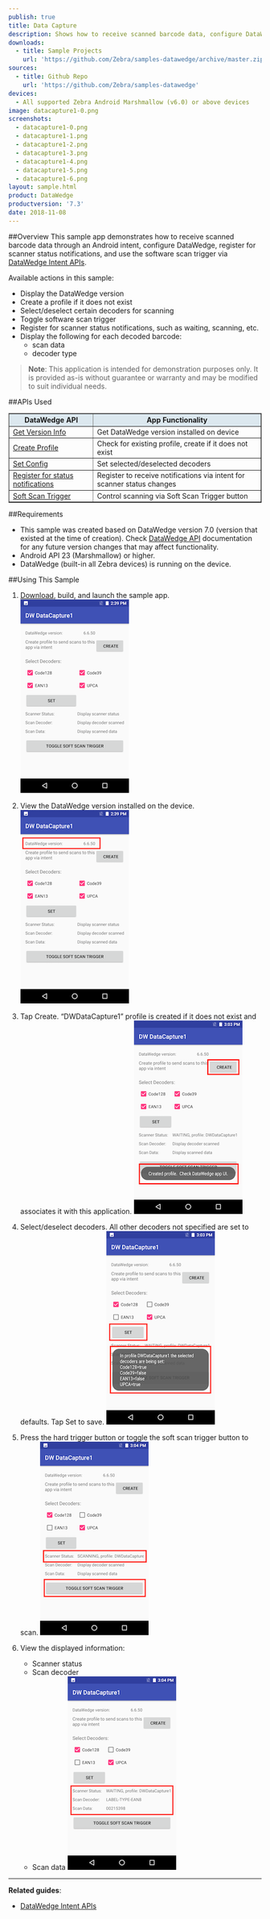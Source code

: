```yaml
---
publish: true
title: Data Capture
description: Shows how to receive scanned barcode data, configure DataWedge, register for scanner status notifications, and use the software scan trigger via DataWedge Intent APIs.
downloads:
  - title: Sample Projects
    url: 'https://github.com/Zebra/samples-datawedge/archive/master.zip'
sources:
  - title: Github Repo
    url: 'https://github.com/Zebra/samples-datawedge'
devices:
  - All supported Zebra Android Marshmallow (v6.0) or above devices
image: datacapture1-0.png
screenshots:
  - datacapture1-0.png
  - datacapture1-1.png
  - datacapture1-2.png
  - datacapture1-3.png
  - datacapture1-4.png
  - datacapture1-5.png
  - datacapture1-6.png
layout: sample.html
product: DataWedge
productversion: '7.3'
date: 2018-11-08
---
```


##Overview 
This sample app demonstrates how to receive scanned barcode data through an Android intent, configure DataWedge, register for scanner status notifications, and use the software scan trigger via [DataWedge Intent APIs](../../api). 

Available actions in this sample: 
* Display the DataWedge version
* Create a profile if it does not exist   
* Select/deselect certain decoders for scanning
* Toggle software scan trigger
* Register for scanner status notifications, such as waiting, scanning, etc.  
* Display the following for each decoded barcode:  
  * scan data 
  * decoder type 

>**Note**: This application is intended for demonstration purposes only. It is provided as-is without guarantee or warranty and may be modified to suit individual needs.

##APIs Used

<table class="facelift" style="width:100%" border="1" padding="5px">
  <tr bgcolor="#dce8ef">
    <th>DataWedge API</th>
    <th>App Functionality</th>
  </tr>
  
  <tr>
	  <td><a href="http://techdocs.zebra.com/datawedge/latest/guide/api/getversioninfo/">Get Version Info</a></td>
	  <td>Get DataWedge version installed on device</td>
  </tr>

  <tr>
    <td><a href="http://techdocs.zebra.com/datawedge/latest/guide/api/createprofile/">Create Profile</a></td>
    <td>Check for existing profile, create if it does not exist</td>
  </tr>

  <tr>
    <td><a href="http://techdocs.zebra.com/datawedge/latest/guide/api/setconfig/">Set Config</a></td>
    <td>Set selected/deselected decoders</td>
  </tr>

  <tr>
    <td><a href="http://techdocs.zebra.com/datawedge/latest/guide/api/registerfornotification/">Register for status notifications</a></td>
    <td>Register to receive notifications via intent for scanner status changes</td>
  </tr>

  <tr>
    <td><a href="http://techdocs.zebra.com/datawedge/latest/guide/api/softscantrigger/">Soft Scan Trigger</a></td>
    <td>Control scanning via Soft Scan Trigger button</td>
  </tr>
</table>

##Requirements
* This sample was created based on DataWedge version 7.0 (version that existed at the time of creation). Check [DataWedge API](http://techdocs.zebra.com/datawedge/latest/guide/about/) documentation for any future version changes that may affect functionality.
* Android API 23 (Marshmallow) or higher.
* DataWedge (built-in all Zebra devices) is running on the device.

##Using This Sample
1. [Download](https://github.com/Zebra/samples-datawedge), build, and launch the sample app.
  ![img](datacapture1-0-mini.png) 
  
2. View the DataWedge version installed on the device. 
  ![img](datacapture1-1-mini.png)  

3. Tap Create. “DWDataCapture1” profile is created if it does not exist and associates it with this application. 
  ![img](datacapture1-2-mini.png)  

4. Select/deselect decoders. All other decoders not specified are set to defaults. Tap Set to save.
  ![img](datacapture1-4-mini.png)   

5. Press the hard trigger button or toggle the soft scan trigger button to scan. 
  ![img](datacapture1-5-mini.png)  

6. View the displayed information: 
   * Scanner status
   * Scan decoder
   * Scan data 
![img](datacapture1-6-mini.png)  
 
  
-----

**Related guides**:

* [DataWedge Intent APIs](../../api) 











